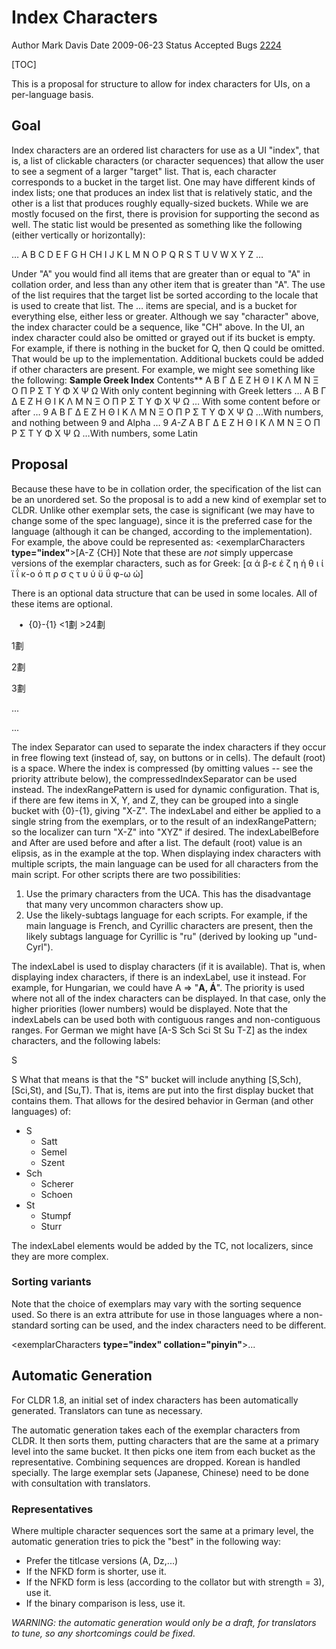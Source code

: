 # Index Characters

Author Mark Davis Date 2009-06-23
Status Accepted
Bugs
[2224](http://www.unicode.org/cldr/bugs-private/locale-bugs-private/data?id=2224)

[TOC]

This is a proposal for structure to allow for index characters for UIs, on a
per-language basis.

## Goal

Index characters are an ordered list characters for use as a UI "index", that
is, a list of clickable characters (or character sequences) that allow the user
to see a segment of a larger "target" list. That is, each character corresponds
to a bucket in the target list. One may have different kinds of index lists; one
that produces an index list that is relatively static, and the other is a list
that produces roughly equally-sized buckets. While we are mostly focused on the
first, there is provision for supporting the second as well.
The static list would be presented as something like the following (either
vertically or horizontally):

… A B C D E F G H CH I J K L M N O P Q R S T U V W X Y Z …

Under "A" you would find all items that are greater than or equal to "A" in
collation order, and less than any other item that is greater than "A". The use
of the list requires that the target list be sorted according to the locale that
is used to create that list. The … items are special, and is a bucket for
everything else, either less or greater. Although we say "character" above, the
index character could be a sequence, like "CH" above.
In the UI, an index character could also be omitted or grayed out if its bucket
is empty. For example, if there is nothing in the bucket for Q, then Q could be
omitted. That would be up to the implementation. Additional buckets could be
added if other characters are present. For example, we might see something like
the following:
**Sample Greek Index**
Contents**
Α Β Γ Δ Ε Ζ Η Θ Ι Κ Λ Μ Ν Ξ Ο Π Ρ Σ Τ Υ Φ Χ Ψ Ω With only content beginning with
Greek letters
… Α Β Γ Δ Ε Ζ Η Θ Ι Κ Λ Μ Ν Ξ Ο Π Ρ Σ Τ Υ Φ Χ Ψ Ω … With some content before or
after … 9 Α Β Γ Δ Ε Ζ Η Θ Ι Κ Λ Μ Ν Ξ Ο Π Ρ Σ Τ Υ Φ Χ Ψ Ω …With numbers, and
nothing between 9 and Alpha … 9 *A-Z* Α Β Γ Δ Ε Ζ Η Θ Ι Κ Λ Μ Ν Ξ Ο Π Ρ Σ Τ Υ Φ
Χ Ψ Ω …With numbers, some Latin

## Proposal

Because these have to be in collation order, the specification of the list can
be an unordered set. So the proposal is to add a new kind of exemplar set to
CLDR. Unlike other exemplar sets, the case is significant (we may have to change
some of the spec language), since it is the preferred case for the language
(although it can be changed, according to the implementation). For example, the
above could be represented as:
<characters>
<exemplarCharacters **type="index"**>\[A-Z {CH}\]</exemplarCharacters>
</characters>
Note that these are *not* simply uppercase versions of the exemplar characters,
such as for Greek:
<characters>
<exemplarCharacters>\[α ά β-ε έ ζ η ή θ ι ί ϊ ΐ κ-ο ό π ρ σ ς τ υ ύ ϋ ΰ φ-ω
ώ\]</exemplarCharacters>
</characters>

There is an optional data structure that can be used in some locales. All of
these items are optional.
<indexLabels>

<indexSeparator>&nbsp;</indexSeparator>
<compressedIndexSeparator>&nbsp;•&nbsp;</compressedIndexSeparator>
<indexRangePattern>{0}-{1}</indexRangePattern>
<indexLabelBefore>&lt;1劃</indexLabelBefore>
<indexLabelAfter>&gt;24劃</indexLabelAfter>

<indexLabel indexSource="一" priority="1">1劃</indexLabel>

<indexLabel indexSource="二">2劃</indexLabel>

<indexLabel indexSource="口">3劃</indexLabel>

...

...

</indexLabels>
The index Separator can used to separate the index characters if they occur in
free flowing text (instead of, say, on buttons or in cells). The default (root)
is a space. Where the index is compressed (by omitting values -- see the
priority attribute below), the compressedIndexSeparator can be used instead.
The indexRangePattern is used for dynamic configuration. That is, if there are
few items in X, Y, and Z, they can be grouped into a single bucket with
<indexRangePattern>{0}-{1}</separator>, giving "X-Z". The indexLabel and either
be applied to a single string from the exemplars, or to the result of an
indexRangePattern; so the localizer can turn "X-Z" into "XYZ" if desired.
The indexLabelBefore and After are used before and after a list. The default
(root) value is an elipsis, as in the example at the top. When displaying index
characters with multiple scripts, the main language can be used for all
characters from the main script. For other scripts there are two possibilities:

1.  Use the primary characters from the UCA. This has the disadvantage that many
    very uncommon characters show up.
2.  Use the likely-subtags language for each scripts. For example, if the main
    language is French, and Cyrillic characters are present, then the likely
    subtags language for Cyrillic is "ru" (derived by looking up "und-Cyrl").

The indexLabel is used to display characters (if it is available). That is, when
displaying index characters, if there is an indexLabel, use it instead. For
example, for Hungarian, we could have A => "**A, Á**". The priority is used
where not all of the index characters can be displayed. In that case, only the
higher priorities (lower numbers) would be displayed.
Note that the indexLabels can be used both with contiguous ranges and
non-contiguous ranges. For German we might have \[A-S Sch Sci St Su T-Z\] as the
index characters, and the following labels:

<indexLabel item="Sci">S</indexLabel>

<indexLabel item="Su">S</indexLabel>
What that means is that the "S" bucket will include anything \[S,Sch),
\[Sci,St), and \[Su,T). That is, items are put into the first display bucket
that contains them. That allows for the desired behavior in German (and other
languages) of:

*   S
    *   Satt
    *   Semel
    *   Szent
*   Sch
    *   Scherer
    *   Schoen
*   St
    *   Stumpf
    *   Sturr

The indexLabel elements would be added by the TC, not localizers, since they are
more complex.

### Sorting variants

Note that the choice of exemplars may vary with the sorting sequence used. So
there is an extra attribute for use in those languages where a non-standard
sorting can be used, and the index characters need to be different.

<exemplarCharacters **type="index" collation="pinyin"**>...</exemplarCharacters>

## Automatic Generation

For CLDR 1.8, an initial set of index characters has been automatically
generated. Translators can tune as necessary.

The automatic generation takes each of the exemplar characters from CLDR. It
then sorts them, putting characters that are the same at a primary level into
the same bucket. It then picks one item from each bucket as the representative.
Combining sequences are dropped. Korean is handled specially. The large exemplar
sets (Japanese, Chinese) need to be done with consultation with translators.

### Representatives

Where multiple character sequences sort the same at a primary level, the
automatic generation tries to pick the "best" in the following way:

*   Prefer the titlcase versions (A, Dz,...)
*   If the NFKD form is shorter, use it.
*   If the NFKD form is less (according to the collator but with strength = 3),
    use it.
*   If the binary comparison is less, use it.

*WARNING: the automatic generation would only be a draft, for translators to
tune, so any shortcomings could be fixed.*
